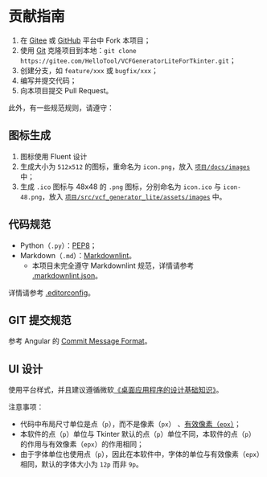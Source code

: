 # 贡献指南

1. 在 [Gitee][RepositoryOnGitee] 或 [GitHub][RepositoryOnGithub] 平台中 Fork 本项目；
2. 使用 [Git](https://git-scm.com/) 克隆项目到本地：`git clone https://gitee.com/HelloTool/VCFGeneratorLiteForTkinter.git`；
3. 创建分支，如 `feature/xxx` 或 `bugfix/xxx`；
4. 编写并提交代码；
5. 向本项目提交 Pull Request。

此外，有一些规范规则，请遵守：

## 图标生成

1. 图标使用 Fluent 设计
2. 生成大小为 `512x512` 的图标，重命名为 `icon.png`，放入 [`项目/docs/images`](./docs/images) 中；
3. 生成 `.ico` 图标与 48x48 的 `.png` 图标，分别命名为 `icon.ico` 与 `icon-48.png`，放入 [`项目/src/vcf_generator_lite/assets/images`](./src/vcf_generator_lite/assets/images) 中。


## 代码规范

- Python（`.py`）：[PEP8](https://www.python.org/dev/peps/pep-0008/)；
- Markdown（`.md`）：[Markdownlint](https://github.com/DavidAnson/markdownlint)。
  - 本项目未完全遵守 Markdownlint 规范，详情请参考 [.markdownlint.json](./.markdownlint.json)。

详情请参考 [.editorconfig](./.editorconfig)。

## GIT 提交规范

参考 Angular 的 [Commit Message Format](https://github.com/angular/angular/blob/main/CONTRIBUTING.md#-commit-message-format)。

## UI 设计

使用平台样式，并且建议遵循微软[《桌面应用程序的设计基础知识》](https://learn.microsoft.com/zh-cn/windows/win32/uxguide/designprinciples)。

注意事项：

- 代码中布局尺寸单位是点（`p`），而不是像素（`px`） 、[有效像素（`epx`）](https://learn.microsoft.com/zh-cn/windows/apps/design/layout/screen-sizes-and-breakpoints-for-responsive-design#effective-pixels-and-scale-factor)；
- 本软件的点（`p`）单位与 Tkinter 默认的点（`p`）单位不同，本软件的点（`p`）的作用与有效像素（`epx`）的作用相同；
- 由于字体单位也使用点（`p`），因此在本软件中，字体的单位与有效像素（`epx`）相同，默认的字体大小为 `12p` 而非 `9p`。

[RepositoryOnGitee]: https://gitee.com/HelloTool/VCFGeneratorLiteForTkinter/
[RepositoryOnGithub]: https://github.com/HelloTool/VCFGeneratorLiteForTkinter/
